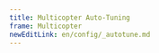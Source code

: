 ```yaml
---
title: Multicopter Auto-Tuning
frame: Multicopter
newEditLink: en/config/_autotune.md
---
```


<!--@include: _autotune.md-->
